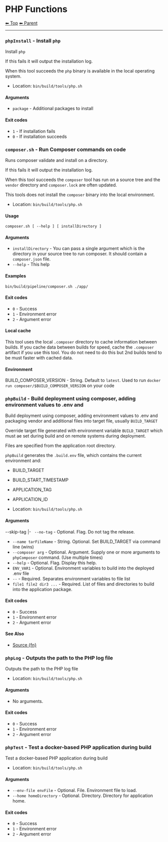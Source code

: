 # PHP Functions

<!-- TEMPLATE header 2 -->
[⬅ Top](index.md) [⬅ Parent ](../index.md)
<hr />

### `phpInstall` - Install `php`

Install `php`

If this fails it will output the installation log.

When this tool succeeds the `php` binary is available in the local operating system.

- Location: `bin/build/tools/php.sh`

#### Arguments

- `package` - Additional packages to install

#### Exit codes

- `1` - If installation fails
- `0` - If installation succeeds
### `composer.sh` - Run Composer commands on code

Runs composer validate and install on a directory.

If this fails it will output the installation log.

When this tool succeeds the `composer` tool has run on a source tree and the `vendor` directory and `composer.lock` are often updated.

This tools does not install the `composer` binary into the local environment.





- Location: `bin/build/tools/php.sh`

#### Usage

    composer.sh [ --help ] [ installDirectory ]
    

#### Arguments

- `installDirectory` - You can pass a single argument which is the directory in your source tree to run composer. It should contain a `composer.json` file.
- `--help` - This help

#### Examples

    bin/build/pipeline/composer.sh ./app/

#### Exit codes

- `0` - Success
- `1` - Environment error
- `2` - Argument error

#### Local cache

This tool uses the local `.composer` directory to cache information between builds. If you cache data between builds for speed, cache the `.composer` artifact if you use this tool. You do not need to do this but 2nd builds tend to be must faster with cached data.

#### Environment

BUILD_COMPOSER_VERSION - String. Default to `latest`. Used to run `docker run composer/$BUILD_COMPOSER_VERSION` on your code
### `phpBuild` - Build deployment using composer, adding environment values to .env and

Build deployment using composer, adding environment values to .env and packaging vendor and additional
files into target file, usually `BUILD_TARGET`

Override target file generated with environment variable `BUILD_TARGET` which must ae set during build
and on remote systems during deployment.

Files are specified from the application root directory.

`phpBuild` generates the `.build.env` file, which contains the current environment and:

- BUILD_TARGET
- BUILD_START_TIMESTAMP
- APPLICATION_TAG
- APPLICATION_ID

- Location: `bin/build/tools/php.sh`

#### Arguments

--skip-tag |- ` --no-tag` - Optional. Flag. Do not tag the release.
- `--name tarFileName` - String. Optional. Set BUILD_TARGET via command line (wins)
- `--composer arg` - Optional. Argument. Supply one or more arguments to `phpComposer` command. (Use multiple times)
- `--help` - Optional. Flag. Display this help.
- `ENV_VAR1` - Optional. Environment variables to build into the deployed .env file
- `--` - Required. Separates environment variables to file list
- `file1 file2 dir3 ...` - Required. List of files and directories to build into the application package.

#### Exit codes

- `0` - Success
- `1` - Environment error
- `2` - Argument error

#### See Also

- [Source {fn}]({sourceLink})
### `phpLog` - Outputs the path to the PHP log file

Outputs the path to the PHP log file

- Location: `bin/build/tools/php.sh`

#### Arguments

- No arguments.

#### Exit codes

- `0` - Success
- `1` - Environment error
- `2` - Argument error
### `phpTest` - Test a docker-based PHP application during build

Test a docker-based PHP application during build

- Location: `bin/build/tools/php.sh`

#### Arguments

- `--env-file envFile` - Optional. File. Environment file to load.
- `--home homeDirectory` - Optional. Directory. Directory for application home.

#### Exit codes

- `0` - Success
- `1` - Environment error
- `2` - Argument error
